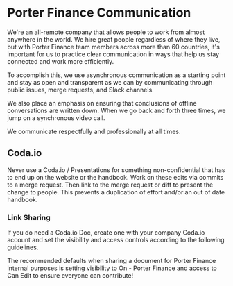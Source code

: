 # Porter Finance Communication

We're an all-remote company that allows people to work from almost anywhere in the world. We hire great people regardless of where they live, but with Porter Finance team members across more than 60 countries, it's important for us to practice clear communication in ways that help us stay connected and work more efficiently.

To accomplish this, we use asynchronous communication as a starting point and stay as open and transparent as we can by communicating through public issues, merge requests, and Slack channels.

We also place an emphasis on ensuring that conclusions of offline conversations are written down. When we go back and forth three times, we jump on a synchronous video call.

We communicate respectfully and professionally at all times.

## Coda.io

Never use a Coda.io / Presentations for something non-confidential that has to end up on the website or the handbook. Work on these edits via commits to a merge request. Then link to the merge request or diff to present the change to people. This prevents a duplication of effort and/or an out of date handbook.

### Link Sharing

If you do need a Coda.io Doc, create one with your company Coda.io account and set the visibility and access controls according to the following guidelines.

The recommended defaults when sharing a document for Porter Finance internal purposes is setting visibility to On - Porter Finance and access to Can Edit to ensure everyone can contribute!

